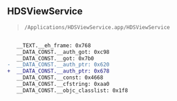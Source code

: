 ## HDSViewService

> `/Applications/HDSViewService.app/HDSViewService`

```diff

   __TEXT.__eh_frame: 0x768
   __DATA_CONST.__auth_got: 0xc98
   __DATA_CONST.__got: 0x7b0
-  __DATA_CONST.__auth_ptr: 0x620
+  __DATA_CONST.__auth_ptr: 0x678
   __DATA_CONST.__const: 0x4668
   __DATA_CONST.__cfstring: 0xaa0
   __DATA_CONST.__objc_classlist: 0x1f8

```
